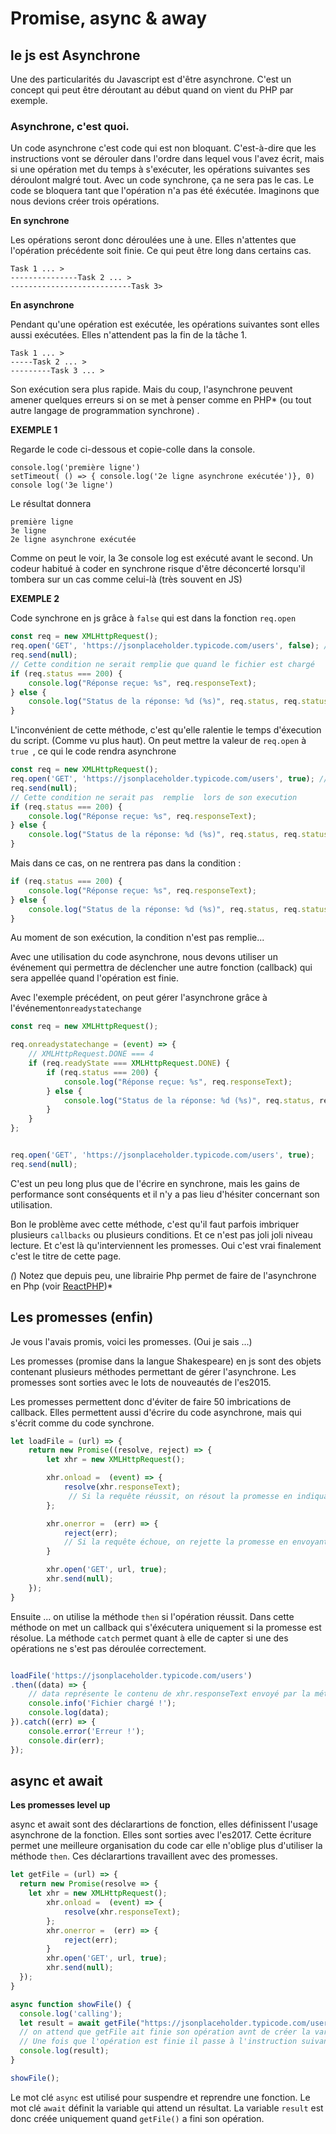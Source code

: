 # Promise, async & away 

## le js est Asynchrone

Une des particularités du Javascript est d'être asynchrone. C'est un concept qui peut être déroutant au début quand on vient du PHP par exemple. 

### Asynchrone, c'est quoi.

Un code asynchrone c'est code qui est non bloquant. C'est-à-dire que les instructions vont se dérouler dans l'ordre dans lequel vous l'avez écrit, mais si une opération met du temps à s'exécuter, les opérations suivantes ses déroulont malgré tout. Avec un code synchrone, ça ne sera pas le cas. Le code se bloquera tant que l'opération n'a pas été éxécutée.
Imaginons que nous devions créer trois opérations.

**En synchrone**

Les opérations seront donc déroulées une à une. Elles n'attentes que l'opération précédente soit finie. Ce qui peut être long dans certains cas.

```
Task 1 ... >
---------------Task 2 ... >
---------------------------Task 3> 
```

**En asynchrone**

Pendant qu'une opération est exécutée, les opérations suivantes sont elles aussi exécutées. Elles n'attendent pas la fin de la tâche 1. 

```
Task 1 ... >
-----Task 2 ... >
---------Task 3 ... > 
```

Son exécution sera plus rapide. Mais du coup, l'asynchrone peuvent amener quelques erreurs si on se met à penser comme en PHP* (ou tout autre langage de programmation synchrone) .

**EXEMPLE 1** 

Regarde le code ci-dessous et copie-colle dans la console.

``` 
console.log('première ligne')
setTimeout( () => { console.log('2e ligne asynchrone exécutée')}, 0) 
console log('3e ligne')
```
Le résultat donnera 

``` 
première ligne 
3e ligne 
2e ligne asynchrone exécutée 
```

Comme on peut le voir, la 3e console log est exécuté avant le second. Un codeur habitué à coder en synchrone risque d'être déconcerté lorsqu'il tombera sur un cas comme celui-là (très souvent en JS)

**EXEMPLE 2** 

Code synchrone en js grâce à ``false`` qui est dans la fonction ``req.open``

````javascript
const req = new XMLHttpRequest();
req.open('GET', 'https://jsonplaceholder.typicode.com/users', false); // False execute la requete en synchrone
req.send(null);
// Cette condition ne serait remplie que quand le fichier est chargé
if (req.status === 200) {
    console.log("Réponse reçue: %s", req.responseText);
} else {
    console.log("Status de la réponse: %d (%s)", req.status, req.statusText);
}
````

L'inconvénient de cette méthode, c'est qu'elle ralentie le temps d'éxecution du script. (Comme vu plus haut). On peut mettre la valeur de ```req.open``` à ``true ``, ce qui le code rendra asynchrone


````javascript
const req = new XMLHttpRequest();
req.open('GET', 'https://jsonplaceholder.typicode.com/users', true); // true execute la requete en asynchrone
req.send(null);
// Cette condition ne serait pas  remplie  lors de son execution
if (req.status === 200) {
    console.log("Réponse reçue: %s", req.responseText);
} else {
    console.log("Status de la réponse: %d (%s)", req.status, req.statusText);
}
````

Mais dans ce cas, on ne rentrera pas dans la condition : 

```javascript
if (req.status === 200) {
    console.log("Réponse reçue: %s", req.responseText);
} else {
    console.log("Status de la réponse: %d (%s)", req.status, req.statusText);
}
```

Au moment de son exécution, la condition n'est pas remplie...

Avec une utilisation du code asynchrone, nous devons utiliser un événement qui permettra de déclencher une autre fonction (callback) qui sera appellée quand l'opération est finie.

Avec l'exemple précédent, on peut gérer l'asynchrone grâce à l'événement``onreadystatechange ``

````javascript
const req = new XMLHttpRequest();

req.onreadystatechange = (event) => {
    // XMLHttpRequest.DONE === 4
    if (req.readyState === XMLHttpRequest.DONE) {
        if (req.status === 200) {
            console.log("Réponse reçue: %s", req.responseText);
        } else {
            console.log("Status de la réponse: %d (%s)", req.status, req.statusText);
        }
    }
};


req.open('GET', 'https://jsonplaceholder.typicode.com/users', true);
req.send(null);

````

C'est un peu long plus que de l'écrire en synchrone, mais les gains de performance sont conséquents et il n'y a pas lieu d'hésiter concernant son utilisation.

Bon le problème avec cette méthode, c'est qu'il faut parfois imbriquer plusieurs ``callbacks`` ou plusieurs conditions. Et ce n'est pas joli joli niveau lecture. Et c'est là qu'interviennent les promesses. Oui c'est vrai finalement c'est le titre de cette page. 

*(*) Notez que depuis peu, une librairie Php permet de faire de l'asynchrone en Php (voir [ReactPHP](https:/reactphp.Org/))*


## Les promesses (enfin)
Je vous l'avais promis, voici les promesses. (Oui je sais ...)

Les promesses (promise dans la langue Shakespeare) en js sont des objets contenant plusieurs méthodes permettant de gérer l'asynchrone. Les promesses sont sorties avec le lots de nouveautés de l'es2015. 

Les promesses permettent donc d'éviter de faire 50 imbrications de callback. Elles permettent aussi d'écrire du code asynchrone, mais qui s'écrit comme du code synchrone. 

````javascript
let loadFile = (url) => {
    return new Promise((resolve, reject) => {
        let xhr = new XMLHttpRequest();

        xhr.onload =  (event) => {
            resolve(xhr.responseText);
             // Si la requête réussit, on résout la promesse en indiquant le contenu du fichier
        };

        xhr.onerror =  (err) => {
            reject(err); 
            // Si la requête échoue, on rejette la promesse en envoyant les infos de l'erreur
        }

        xhr.open('GET', url, true);
        xhr.send(null);
    });
}

````
Ensuite ... on utilise la méthode ``then`` si l'opération réussit. Dans cette méthode on met un callback qui s'éxécutera uniquement si la promesse est résolue. La méthode ```catch``` permet quant à elle de capter si une des opérations ne s'est pas déroulée correctement.

````javascript

loadFile('https://jsonplaceholder.typicode.com/users')
.then((data) => { 
    // data représente le contenu de xhr.responseText envoyé par la méthode resolve(), vous pouvez lui donner n'importe quel nom.
    console.info('Fichier chargé !');
    console.log(data);
}).catch((err) => {
    console.error('Erreur !');
    console.dir(err);
});
````
## async et await

**Les promesses level up**

async et await sont des déclarartions de fonction, elles définissent l'usage asynchrone de la fonction. Elles sont sorties avec l'es2017. Cette écriture permet une meilleure organisation du code car elle n'oblige plus d'utiliser la méthode ``then``. Ces déclarartions travaillent avec des promesses. 

````javascript
let getFile = (url) => {
  return new Promise(resolve => {
    let xhr = new XMLHttpRequest();
        xhr.onload =  (event) => {
            resolve(xhr.responseText);
        };
        xhr.onerror =  (err) => {
            reject(err); 
        }
        xhr.open('GET', url, true);
        xhr.send(null);
  });
}

async function showFile() {
  console.log('calling');
  let result = await getFile("https://jsonplaceholder.typicode.com/users"); 
  // on attend que getFile ait finie son opération avnt de créer la varible result. 
  // Une fois que l'opération est finie il passe à l'instruction suivante.
  console.log(result);
}

showFile();
````
Le mot clé ``async`` est utilisé pour suspendre et reprendre une fonction. Le mot clé ``await`` définit la variable qui attend un résultat. La variable ``result`` est donc créée uniquement quand ``getFile()`` a fini son opération. 



